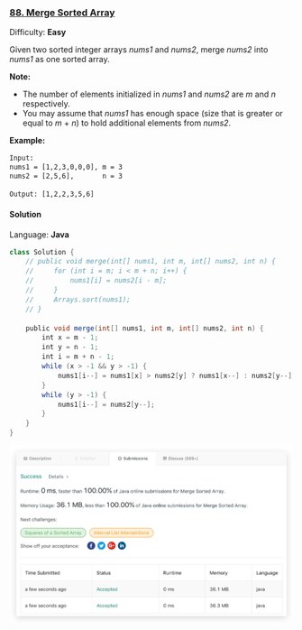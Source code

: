 ### [88\. Merge Sorted Array](https://leetcode.com/problems/merge-sorted-array/)

Difficulty: **Easy**


Given two sorted integer arrays _nums1_ and _nums2_, merge _nums2_ into _nums1_ as one sorted array.

**Note:**

*   The number of elements initialized in _nums1_ and _nums2_ are _m_ and _n_ respectively.
*   You may assume that _nums1_ has enough space (size that is greater or equal to _m_ + _n_) to hold additional elements from _nums2_.

**Example:**

```
Input:
nums1 = [1,2,3,0,0,0], m = 3
nums2 = [2,5,6],       n = 3

Output: [1,2,2,3,5,6]
```


#### Solution

Language: **Java**

```java
class Solution {
    // public void merge(int[] nums1, int m, int[] nums2, int n) {
    //     for (int i = m; i < m + n; i++) {
    //         nums1[i] = nums2[i - m];
    //     }
    //     Arrays.sort(nums1);
    // }
​
    public void merge(int[] nums1, int m, int[] nums2, int n) {
        int x = m - 1;
        int y = n - 1;
        int i = m + n - 1;
        while (x > -1 && y > -1) {
            nums1[i--] = nums1[x] > nums2[y] ? nums1[x--] : nums2[y--];
        }
        while (y > -1) {
            nums1[i--] = nums2[y--];
        }
    }
}
```
![pic](https://raw.githubusercontent.com/PicGoBed/PicBed/master/2019-08-01-RSu1Dg.jpg)